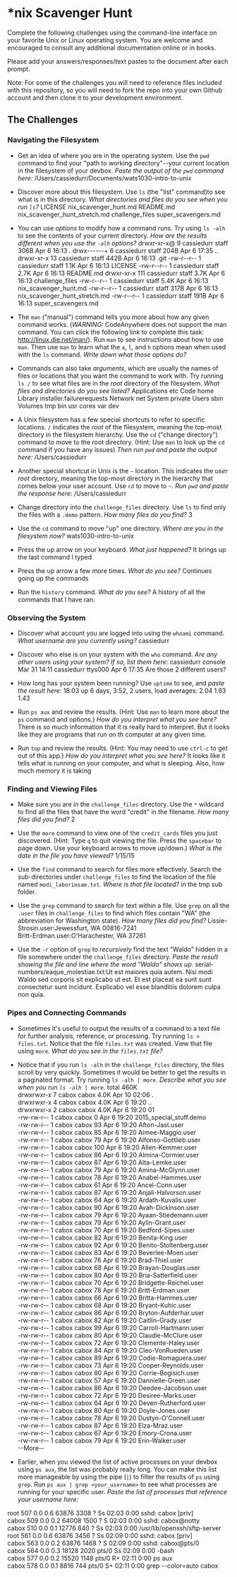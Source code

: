 # *nix Scavenger Hunt

Complete the following challenges using the command-line interface on your favorite
Unix or Linux operating system. You are welcome and encouraged to consult any
additional documentation online or in books.

Please add your answers/responses/text pastes to the document after each prompt.

Note: For some of the challenges you will need to reference files included with
this repository, so you will need to fork the repo into your own Github account
and then clone it to your development environment.

## The Challenges

### Navigating the Filesystem

* Get an idea of where you are in the operating system. Use the `pwd` command to find your "path to working directory"--your current location in the filesystem of your devbox. *Paste the output of the `pwd` command here:*
/Users/cassiedurr/Documents/wats1030-intro-to-unix

* Discover more about this filesystem. Use `ls` (the "list" command)to see what is in this directory. *What directories and files do you see when you run `ls`?*
LICENSE				nix_scavenger_hunt.md
README.md			nix_scavenger_hunt_stretch.md
challenge_files			super_scavengers.md

* You can use *options* to modify how a command runs. Try using `ls -alh` to see the contents of your current directory. *How are the results different when you use the `-alh` options?*
drwxr-xr-x@   9 cassiedurr  staff   306B Apr  6 16:13 .
drwx------+   6 cassiedurr  staff   204B Apr  6 17:35 ..
drwxr-xr-x   13 cassiedurr  staff   442B Apr  6 16:13 .git
-rw-r--r--    1 cassiedurr  staff   1.1K Apr  6 16:13 LICENSE
-rw-r--r--    1 cassiedurr  staff   2.7K Apr  6 16:13 README.md
drwxr-xr-x  111 cassiedurr  staff   3.7K Apr  6 16:13 challenge_files
-rw-r--r--    1 cassiedurr  staff   5.4K Apr  6 16:13 nix_scavenger_hunt.md
-rw-r--r--    1 cassiedurr  staff   317B Apr  6 16:13 nix_scavenger_hunt_stretch.md
-rw-r--r--    1 cassiedurr  staff   191B Apr  6 16:13 super_scavengers.md  

* The `man` ("manual") command tells you more about how any given command works. (*WARNING:* CodeAnywhere does not support the man command. You can click the following link to complete this task: http://linux.die.net/man/). Run `man` to see instructions about how to use `man`. Then use `man` to learn what the `a`, `l`, and `h` options mean when used with the `ls` command. *Write down what those options do?*


* Commands can also take *arguments*, which are usually the names of files or locations that you want the command to work with. Try running `ls /` to see what files are in the *root* directory of the filesystem. *What files and directories do you see listed?*
Applications			etc
Code				home
Library				installer.failurerequests
Network				net
System				private
Users				sbin
Volumes				tmp
bin				usr
cores				var
dev

* A Unix filesystem has a few special shortcuts to refer to specific locations. `/` indicates the *root* of the filesystem, meaning the top-most directory in the filesystem hierarchy. Use the `cd` ("change directory") command to move to the root directory. (Hint: Use `man` to look up the `cd` command if you have any issues) *Then run `pwd` and paste the output here:*
/Users/cassiedurr

* Another special shortcut in Unix is the `~` location. This indicates the *user root* directory, meaning the top-most directory in the hierarchy that comes below your user account. Use `cd` to move to `~`. *Run `pwd` and paste the response here:*
/Users/cassiedurr

* Change directory into the `challenge_files` directory. Use `ls` to find only the files with a `.demo` pattern. *How many files do you find?*
3

* Use the `cd` command to move "up" one directory. *Where are you in the filesystem now?*
wats1030-intro-to-unix

* Press the up arrow on your keyboard. *What just happened?*
It brings up the last command I typed

* Press the up arrow a few more times. *What do you see?*
Continues going up the commands

* Run the `history` command. *What do you see?*
A history of all the commands that I have ran.

### Observing the System

* Discover what account you are logged into using the `whoami` command. *What username are you currently using?*
cassiedurr

* Discover who else is on your system with the `who` command. *Are any other users using your system? If so, list them here:*
cassiedurr console  Mar 31 14:11
cassiedurr ttys000  Apr  6 17:35
Are those 2 different users?

* How long has your system been running? Use `uptime` to see, and *paste the result here:*
18:03  up 6 days,  3:52, 2 users, load averages: 2.04 1.63 1.43

* Run `ps aux` and review the results. (Hint: Use `man` to learn more about the `ps` command and options.) *How do you interpret what you see here?*
There is so much information that it is really hard to interpret. But it looks like they are programs that run on th computer at any given time. 

* Run `top` and review the results. (Hint: You may need to use `ctrl-c` to get out of this app.) *How do you interpret what you see here?*
It looks like it tells what is running on your computer, and what is sleeping. Also, how much memory it is taking

### Finding and Viewing Files

* Make sure you are in the `challenge_files` directory. Use the `*` wildcard to find all the files that have the word "credit" in the filename. *How many files did you find?*
2

* Use the `more` command to view one of the `credit_cards` files you just discovered. (Hint: Type `q` to quit viewing the file. Press the `spacebar` to page down. Use your keyboard arrows to move up/down.) *What is the date in the file you have viewed?*
1/15/15

* Use the `find` command to search for files more effectively. Search the sub-directories under `challenge_files` to find the location of the file named `modi_laboriosam.txt`. *Where is that file located?*
in the tmp sub folder.

* Use the `grep` command to search for text within a file. Use `grep` on all the `.user` files in `challenge_files` to find which files contain "WA" (the abbreviation for Washington state). *How many files did you find?*
Lissie-Strosin.user:Jewessfurt, WA 00816-7241                                                                                                           
Britt-Erdman.user:O'Harachester, WA 37261

* Use the `-r` option of `grep` to *recursively* find the text "Waldo" hidden in a file somewhere under the `challenge_files` directory. *Paste the result showing the file and line where the word "Waldo" shows up.*
serial-numbers/eaque_molestiae.txt:Ut est maiores quia autem. Nisi modi Waldo sed corporis sit explicabo ut est. Et est placeat ea sunt sunt consectetur
 sunt incidunt. Explicabo vel esse blanditiis dolorem culpa non quia.

### Pipes and Connecting Commands

* Sometimes it's useful to output the results of a command to a text file for further analysis, reference, or processing. Try running `ls > files.txt`. Notice that the file `files.txt` was created. View that file using `more`. *What do you see in the `files.txt` file?*


* Notice that if you run `ls -alh` in the `challenge_files` directory, the files scroll by very quickly. Sometimes it would be better to get the results in a paginated format. Try running `ls -alh | more`. *Describe what you see when you run `ls -alh | more`.*
total 460K                                                                                                                                              
drwxrwxr-x 7 cabox cabox 4.0K Apr 10 02:06 .                                                                                                            
drwxrwxr-x 4 cabox cabox 4.0K Apr  6 19:20 ..                                                                                                           
drwxrwxr-x 2 cabox cabox 4.0K Apr  6 19:20 01                                                                                                           
-rw-rw-r-- 1 cabox cabox    0 Apr  6 19:20 2015_special_stuff.demo                                                                                      
-rw-rw-r-- 1 cabox cabox   93 Apr  6 19:20 Afton-Jast.user                                                                                              
-rw-rw-r-- 1 cabox cabox   85 Apr  6 19:20 Aimee-Maggio.user                                                                                            
-rw-rw-r-- 1 cabox cabox   79 Apr  6 19:20 Alfonso-Gottlieb.user                                                                                        
-rw-rw-r-- 1 cabox cabox  100 Apr  6 19:20 Allen-Kemmer.user                                                                                            
-rw-rw-r-- 1 cabox cabox   86 Apr  6 19:20 Almina-Cormier.user                                                                                          
-rw-rw-r-- 1 cabox cabox   87 Apr  6 19:20 Alta-Lemke.user                                                                                              
-rw-rw-r-- 1 cabox cabox   79 Apr  6 19:20 Amina-McGlynn.user                                                                                           
-rw-rw-r-- 1 cabox cabox   78 Apr  6 19:20 Anabel-Hammes.user                                                                                           
-rw-rw-r-- 1 cabox cabox   61 Apr  6 19:20 Ancel-Conn.user                                                                                              
-rw-rw-r-- 1 cabox cabox   87 Apr  6 19:20 Anjali-Halvorson.user                                                                                        
-rw-rw-r-- 1 cabox cabox   64 Apr  6 19:20 Ardath-Kuvalis.user                                                                                          
-rw-rw-r-- 1 cabox cabox   90 Apr  6 19:20 Avah-Dickinson.user                                                                                          
-rw-rw-r-- 1 cabox cabox   79 Apr  6 19:20 Ayaan-Stiedemann.user                                                                                        
-rw-rw-r-- 1 cabox cabox   79 Apr  6 19:20 Aylin-Grant.user                                                                                             
-rw-rw-r-- 1 cabox cabox   70 Apr  6 19:20 Bedford-Sipes.user                                                                                           
-rw-rw-r-- 1 cabox cabox   82 Apr  6 19:20 Benita-King.user                                                                                             
-rw-rw-r-- 1 cabox cabox   92 Apr  6 19:20 Benito-Stoltenberg.user                                                                                      
-rw-rw-r-- 1 cabox cabox   83 Apr  6 19:20 Beverlee-Moen.user                                                                                           
-rw-rw-r-- 1 cabox cabox   76 Apr  6 19:20 Brad-Thiel.user                                                                                              
-rw-rw-r-- 1 cabox cabox   68 Apr  6 19:20 Brayan-Douglas.user                                                                                          
-rw-rw-r-- 1 cabox cabox   80 Apr  6 19:20 Bria-Satterfield.user                                                                                        
-rw-rw-r-- 1 cabox cabox   70 Apr  6 19:20 Bridgette-Reichel.user                                                                                       
-rw-rw-r-- 1 cabox cabox   78 Apr  6 19:20 Britt-Erdman.user                                                                                            
-rw-rw-r-- 1 cabox cabox   66 Apr  6 19:20 Britta-Hammes.user                                                                                           
-rw-rw-r-- 1 cabox cabox   68 Apr  6 19:20 Bryant-Kuhic.user                                                                                            
-rw-rw-r-- 1 cabox cabox   86 Apr  6 19:20 Bryton-Aufderhar.user                                                                                        
-rw-rw-r-- 1 cabox cabox   82 Apr  6 19:20 Caitlin-Grady.user                                                                                           
-rw-rw-r-- 1 cabox cabox   99 Apr  6 19:20 Carroll-Hartmann.user                                                                                        
-rw-rw-r-- 1 cabox cabox   80 Apr  6 19:20 Claudie-McClure.user                                                                                         
-rw-rw-r-- 1 cabox cabox   72 Apr  6 19:20 Clemente-Haley.user                                                                                          
-rw-rw-r-- 1 cabox cabox   84 Apr  6 19:20 Cleo-VonRueden.user                                                                                          
-rw-rw-r-- 1 cabox cabox   89 Apr  6 19:20 Codie-Romaguera.user                                                                                         
-rw-rw-r-- 1 cabox cabox   73 Apr  6 19:20 Cooper-Reynolds.user                                                                                         
-rw-rw-r-- 1 cabox cabox   80 Apr  6 19:20 Corrie-Bogisich.user                                                                                         
-rw-rw-r-- 1 cabox cabox   57 Apr  6 19:20 Dannielle-Green.user                                                                                         
-rw-rw-r-- 1 cabox cabox   86 Apr  6 19:20 Deedee-Jacobson.user                                                                                         
-rw-rw-r-- 1 cabox cabox   72 Apr  6 19:20 Desiree-Marks.user                                                                                           
-rw-rw-r-- 1 cabox cabox   64 Apr  6 19:20 Deven-Rutherford.user                                                                                        
-rw-rw-r-- 1 cabox cabox   80 Apr  6 19:20 Doyle-Jones.user                                                                                             
-rw-rw-r-- 1 cabox cabox   78 Apr  6 19:20 Dustyn-O'Connell.user                                                                                        
-rw-rw-r-- 1 cabox cabox   87 Apr  6 19:20 Elza-Mraz.user                                                                                               
-rw-rw-r-- 1 cabox cabox   67 Apr  6 19:20 Emory-Crona.user                                                                                             
-rw-rw-r-- 1 cabox cabox   79 Apr  6 19:20 Erin-Walker.user                                                                                             
--More--    


* Earlier, when you viewed the list of active processes on your devbox using `ps aux`, the list was probably really long. You can make this list more manageable by using the pipe (`|`) to filter the results of `ps` using `grep`. Run `ps aux | grep <your_username>` to see what processes are running for your specific user. *Paste the list of processes that reference your username here:*

root       507  0.0  0.6  63876  3308 ?        Ss   02:03   0:00 sshd: cabox [priv]                                                                     
cabox      509  0.0  0.2  64008  1500 ?        S    02:03   0:00 sshd: cabox@notty                                                                      
cabox      510  0.0  0.1  12776   840 ?        Ss   02:03   0:00 /usr/lib/openssh/sftp-server                                                           
root       561  0.0  0.6  63876  3456 ?        Ss   02:09   0:00 sshd: cabox [priv]                                                                     
cabox      563  0.0  0.2  63876  1468 ?        S    02:09   0:00 sshd: cabox@pts/0                                                                      
cabox      564  0.0  0.3  18128  2020 pts/0    Ss   02:09   0:00 -bash                                                                                  
cabox      577  0.0  0.2  15520  1148 pts/0    R+   02:11   0:00 ps aux                                                                                 
cabox      578  0.0  0.1   8816   744 pts/0    S+   02:11   0:00 grep --color=auto cabox
